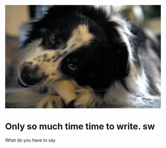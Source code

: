   <div class="relative isolate overflow-hidden h-screen">
    <img
      src="/assets/images/dog.webp"
      alt=""
      class="absolute inset-0 -z-10 w-full object-top object-cover opacity-[.15] h-screen"
    />
    <div class="mx-auto max-w-3xl pt-64 flex items-center justify-center">
      <div class="text-center">
        <h1 class="text-4xl font-black text-base-content tracking-tight sm:text-4xl">
          Only so much time time to write. sw
        </h1>
        <p class="font-bold">What do you have to say</p>
      </div>
    </div>
  </div>